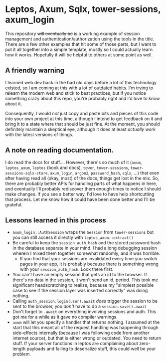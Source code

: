 
# Leptos, Axum, Sqlx, tower-sessions, axum_login

This repository ~~will eventually be~~ is a working example of session
management and authentication/authorization using the tools in the title. There
are a few other examples that hit some of those parts, but I want to put it all
together into a simple template, mostly so I could actually learn how it works.
Hopefully it will be helpful to others at some point as well.

## A friendly warning

I learned web dev back in the bad old days before a lot of this technology
existed, so I am coming at this with a lot of outdated habits. I'm trying to
relearn the modern web and stick to best practices, but if you notice something
crazy about this repo, you're probably right and I'd love to know about it.

Consequently, I would *not* just copy and paste bits and pieces of this code
into your own project at this time, although I intend to get feedback on it and
bring it to a state where that should be just fine. At the moment, you should
definitely maintain a skeptical eye, although it does at least *actually work*
with the latest versions of things.

## A note on reading documentation.

I do read the docs for stuff.... However, there's so much of it (`axum`,
`leptos_axum`, `leptos` (book and docs), `tower`, `tower-sessions`,
`tower-sessions-sqlx-store`,  `axum_login`, `argon2`, `password_hash`, `sqlx`,
...) that even after having read all (okay, most) of the docs, things get
lost in the mix. So, there are probably better APIs for handling parts of what
happens in here, and eventually I'll probably rediscover them enough times to
notice I should make changes. If you see a better way, I'd love to have help
shortcutting that process. Let me know how it could have been done better and
I'll be grateful.

## Lessons learned in this process

- `axum_login::AuthSession` wraps the `Session` from `tower-sessions` but you can still
  access it directly with `leptos_axum::extract()`
- Be careful to keep the `session_auth_hash` and the stored password hash in
    the database separate in your mind. I had a long debugging session wherein
    I mixed them together somewhat randomly, and it was horrible.
    - If you find that your sessions are invalidated every time you switch
        pages in your app, it is probably because there is something wrong with
        your `session_auth_hash`. Look there first.
- You can't have an empty session that gets an id to the browser. If there's no
    data in the session, it won't send an id, period. This took me significant
    headscratching to realize, because my "simplest possible case to see if the
    session layer was inserted correctly" was doing nothing.
- Calling `auth_session.login(user).await` *does* trigger the session to be
    sent to the browser, you *don't* have to do a `session.save().await`
- Don't forget to `.await` on everything involving sessions and auth. This got
    me for a while as it gave no compiler warnings.
- `axum` will let you specify a handler that returns nothing. I assumed at the
    start that this meant all of the request handling was happening through
    side-effects internally (because I was following code from another internet
    source), but that is either wrong or outdated. You need to return stuff. If
    your server functions in leptos are complaining about zero-length payloads
    and failing to deserialize stuff, this could well be your problem.



